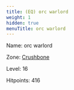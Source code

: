 ```yaml
---
title: (EQ) orc warlord
weight: 1
hidden: true
menuTitle: orc warlord
---
```


Name: orc warlord


Zone: [Crushbone](/en/eq/exploration/crushbone)

Level: 16

Hitpoints: 416